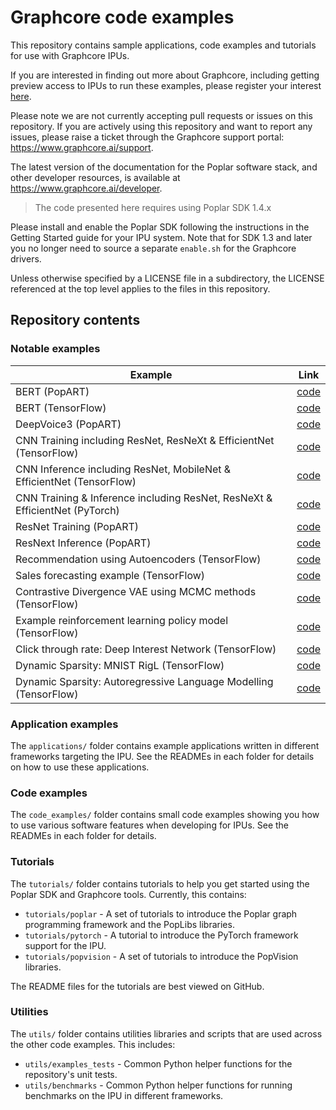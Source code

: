 # Graphcore code examples

This repository contains sample applications, code examples and tutorials for use with
Graphcore IPUs.

If you are interested in finding out more about Graphcore, including
getting preview access to IPUs to run these examples, please register
your interest [here](https://www.graphcore.ai/product_info).

Please note we are not currently accepting pull requests or issues on this
repository. If you are actively using this repository and want to report any issues, please raise a ticket through the Graphcore support portal: https://www.graphcore.ai/support.

The latest version of the documentation for the Poplar software stack, and other developer resources, is available at https://www.graphcore.ai/developer.

>  The code presented here requires using Poplar SDK 1.4.x

Please install and enable the Poplar SDK following the instructions in the Getting Started guide for your IPU system.
Note that for SDK 1.3 and later you no longer need to source a separate `enable.sh` for the Graphcore drivers.

Unless otherwise specified by a LICENSE file in a subdirectory, the LICENSE referenced at the top level applies to the files in this repository.

## Repository contents

### Notable examples

| Example | Link |
| ------- | ---- |
| BERT (PopART) | [code](applications/popart/bert) |
| BERT (TensorFlow) | [code](applications/tensorflow/bert) |
| DeepVoice3 (PopART) | [code](applications/popart/deep_voice) |
| CNN Training including ResNet, ResNeXt & EfficientNet (TensorFlow) | [code](applications/tensorflow/cnns/training) |
| CNN Inference including ResNet, MobileNet & EfficientNet (TensorFlow) | [code](applications/tensorflow/cnns/inference) |
| CNN Training & Inference including ResNet, ResNeXt & EfficientNet (PyTorch) | [code](applications/pytorch/cnns) |
| ResNet Training (PopART) | [code](applications/popart/resnet) |
| ResNext Inference (PopART) | [code](applications/popart/resnext_inference) |
| Recommendation using Autoencoders (TensorFlow) | [code](applications/tensorflow/autoencoder) |
| Sales forecasting example (TensorFlow) | [code](applications/tensorflow/sales_forecasting) |
| Contrastive Divergence VAE using MCMC methods (TensorFlow) | [code](applications/tensorflow/contrastive_divergence_vae) |
| Example reinforcement learning policy model (TensorFlow)| [code](applications/tensorflow/reinforcement_learning) |
| Click through rate: Deep Interest Network (TensorFlow) | [code](applications/tensorflow/click_through_rate) |
| Dynamic Sparsity: MNIST RigL (TensorFlow) | [code](applications/tensorflow/dynamic_sparsity/mnist_rigl) |
| Dynamic Sparsity: Autoregressive Language Modelling (TensorFlow) | [code](applications/tensorflow/dynamic_sparsity/language_modelling) |

### Application examples

The `applications/` folder contains example applications written in different frameworks targeting the IPU. See the READMEs in each folder for details on how to use these applications.

### Code examples

The `code_examples/` folder contains small code examples showing you how to use various software features when developing for IPUs. See the READMEs in each folder for details.

### Tutorials

The `tutorials/` folder contains tutorials to help you get started using the Poplar SDK and Graphcore tools. Currently, this contains:

* `tutorials/poplar` - A set of tutorials to introduce the Poplar graph programming framework and the PopLibs libraries.
* `tutorials/pytorch` - A tutorial to introduce the PyTorch framework support for the IPU.
* `tutorials/popvision` - A set of tutorials to introduce the PopVision libraries.

The README files for the tutorials are best viewed on GitHub.

### Utilities

The `utils/` folder contains utilities libraries and scripts that are used across the other code examples. This includes:

* `utils/examples_tests` - Common Python helper functions for the repository's unit tests.
* `utils/benchmarks` - Common Python helper functions for running benchmarks on the IPU in different frameworks.
